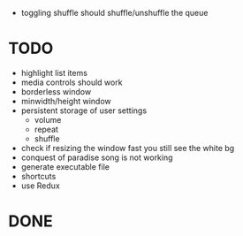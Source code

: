 - toggling shuffle should shuffle/unshuffle the queue

# TODO
- highlight list items
- media controls should work
- borderless window
- minwidth/height window
- persistent storage of user settings
  - volume
  - repeat
  - shuffle
- check if resizing the window fast you still see the white bg
- conquest of paradise song is not working
- generate executable file
- shortcuts
- use Redux

# DONE
